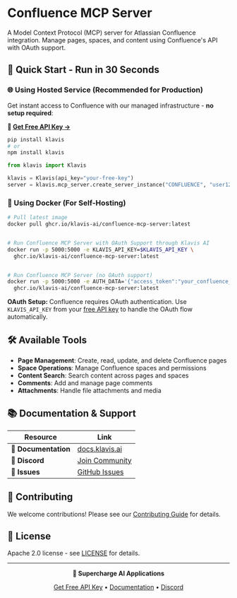 # Confluence MCP Server

A Model Context Protocol (MCP) server for Atlassian Confluence integration. Manage pages, spaces, and content using Confluence's API with OAuth support.

## 🚀 Quick Start - Run in 30 Seconds

### 🌐 Using Hosted Service (Recommended for Production)

Get instant access to Confluence with our managed infrastructure - **no setup required**:

**🔗 [Get Free API Key →](https://www.klavis.ai/home/api-keys)**

```bash
pip install klavis
# or
npm install klavis
```

```python
from klavis import Klavis

klavis = Klavis(api_key="your-free-key")
server = klavis.mcp_server.create_server_instance("CONFLUENCE", "user123")
```

### 🐳 Using Docker (For Self-Hosting)

```bash
# Pull latest image
docker pull ghcr.io/klavis-ai/confluence-mcp-server:latest


# Run Confluence MCP Server with OAuth Support through Klavis AI
docker run -p 5000:5000 -e KLAVIS_API_KEY=$KLAVIS_API_KEY \
  ghcr.io/klavis-ai/confluence-mcp-server:latest


# Run Confluence MCP Server (no OAuth support)
docker run -p 5000:5000 -e AUTH_DATA='{"access_token":"your_confluence_api_token_here"}' \
  ghcr.io/klavis-ai/confluence-mcp-server:latest
```

**OAuth Setup:** Confluence requires OAuth authentication. Use `KLAVIS_API_KEY` from your [free API key](https://www.klavis.ai/home/api-keys) to handle the OAuth flow automatically.

## 🛠️ Available Tools

- **Page Management**: Create, read, update, and delete Confluence pages
- **Space Operations**: Manage Confluence spaces and permissions
- **Content Search**: Search content across pages and spaces
- **Comments**: Add and manage page comments
- **Attachments**: Handle file attachments and media

## 📚 Documentation & Support

| Resource | Link |
|----------|------|
| **📖 Documentation** | [docs.klavis.ai](https://docs.klavis.ai) |
| **💬 Discord** | [Join Community](https://discord.gg/p7TuTEcssn) |
| **🐛 Issues** | [GitHub Issues](https://github.com/klavis-ai/klavis/issues) |

## 🤝 Contributing

We welcome contributions! Please see our [Contributing Guide](../../CONTRIBUTING.md) for details.

## 📜 License

Apache 2.0 license - see [LICENSE](../../LICENSE) for details.

---

<div align="center">
  <p><strong>🚀 Supercharge AI Applications </strong></p>
  <p>
    <a href="https://www.klavis.ai">Get Free API Key</a> •
    <a href="https://docs.klavis.ai">Documentation</a> •
    <a href="https://discord.gg/p7TuTEcssn">Discord</a>
  </p>
</div>
